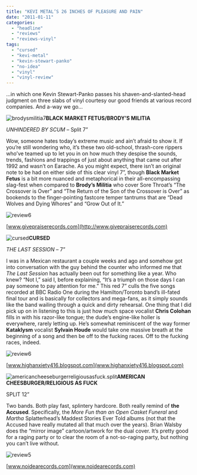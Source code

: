 ```yaml
---
title: "KEVI METAL’S 26 INCHES OF PLEASURE AND PAIN"
date: "2011-01-11"
categories: 
  - "headline"
  - "reviews"
  - "reviews-vinyl"
tags: 
  - "cursed"
  - "kevi-metal"
  - "kevin-stewart-panko"
  - "no-idea"
  - "vinyl"
  - "vinyl-review"
---
```


…in which one Kevin Stewart-Panko passes his shaven-and-slanted-head judgment on three slabs of vinyl courtesy our good friends at various record companies. And a-way we go…

![](http://www.hellbound.ca/wp-content/uploads/2011/01/brodysmilitia7-150x150.jpg "brodysmilitia7")**BLACK MARKET FETUS/BRODY’S MILITIA**

_UNHINDERED BY SCUM_ – Split 7”

Wow, someone hates today’s extreme music and ain’t afraid to show it. If you’re still wondering who, it’s these two old-school, thrash-core rippers who’ve teamed up to let you in on how much they despise the sounds, trends, fashions and trappings of just about anything that came out after 1992 and wasn’t on Earache. As you might expect, there isn’t an original note to be had on either side of this clear vinyl 7”, though **Black Market Fetus** is a bit more nuanced and metaphorical in their all-encompassing slag-fest when compared to **Brody’s Militia** who cover Sore Throat’s “The Crossover is Over” and “The Return of the Son of the Crossover is Over” as bookends to the finger-pointing fastcore temper tantrums that are “Dead Wolves and Dying Whores” and “Grow Out of It.”

![](http://www.hellbound.ca/wp-content/uploads/2009/08/review6.png "review6")

[www.givepraiserecords.com](http://www.givepraiserecords.com)

![](http://www.hellbound.ca/wp-content/uploads/2011/01/cursed-150x150.jpg "cursed")**CURSED**

_THE LAST SESSION_ – 7”

I was in a Mexican restaurant a couple weeks and ago and somehow got into conversation with the guy behind the counter who informed me that _The_ _Last Session_ has actually been out for something like a year. Who knew? “Not I,” said I, before explaining, “It’s a triumph on those days I can pay someone to pay attention for me.” This red 7” culls the five songs recorded at BBC Radio One during the Hamilton/Toronto band’s ill-fated final tour and is basically for collectors and mega-fans, as it simply sounds like the band wailing through a quick and dirty rehearsal. One thing that I did pick up on in listening to this is just how much space vocalist **Chris Colohan** fills in with his razor-like tongue; the dude’s engine-like holler is everywhere, rarely letting up. He’s somewhat reminiscent of the way former **Kataklysm** vocalist **Sylvain Houde** would take one massive breath at the beginning of a song and then be off to the fucking races. Off to the fucking races, indeed.

![](http://www.hellbound.ca/wp-content/uploads/2009/08/review6.png "review6")

[www.highanxiety416.blogspot.com](www.highanxiety416.blogspot.com)

![](http://www.hellbound.ca/wp-content/uploads/2011/01/americancheeseburgerreligiousasfuck.split_-150x150.jpg "americancheeseburgerreligiousasfuck.split")**AMERICAN CHEESBURGER/RELIGIOUS AS FUCK**

SPLIT 12”

Two bands. Both play fast, splintery hardcore. Both really remind of **the Accused**. Specifically, the _More Fun than an Open Casket Funeral_ and _Martha_ Splatterhead’s Maddest Stories Ever Told albums (not that the Accused have really mutated all that much over the years). Brian Walsby does the “mirror image” cartoon/artwork for the dual cover. It’s pretty good for a raging party or to clear the room of a not-so-raging party, but nothing you can’t live without.

![](http://www.hellbound.ca/wp-content/uploads/2009/08/review5.png "review5")

[www.noidearecords.com](www.noidearecords.com)

